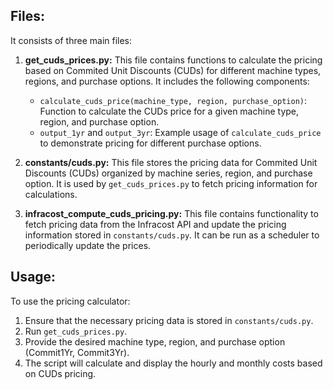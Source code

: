 ## Files:

It consists of three main files:

1. **get_cuds_prices.py:**
   This file contains functions to calculate the pricing based on Commited Unit Discounts (CUDs) for different machine types, regions, and purchase options. It includes the following components:

   - `calculate_cuds_price(machine_type, region, purchase_option)`: Function to calculate the CUDs price for a given machine type, region, and purchase option.
   - `output_1yr` and `output_3yr`: Example usage of `calculate_cuds_price` to demonstrate pricing for different purchase options.

2. **constants/cuds.py:**
   This file stores the pricing data for Commited Unit Discounts (CUDs) organized by machine series, region, and purchase option. It is used by `get_cuds_prices.py` to fetch pricing information for calculations.

3. **infracost_compute_cuds_pricing.py:**
   This file contains functionality to fetch pricing data from the Infracost API and update the pricing information stored in `constants/cuds.py`. It can be run as a scheduler to periodically update the prices.

## Usage:

To use the pricing calculator:

1. Ensure that the necessary pricing data is stored in `constants/cuds.py`.
2. Run `get_cuds_prices.py`.
3. Provide the desired machine type, region, and purchase option (Commit1Yr, Commit3Yr).
4. The script will calculate and display the hourly and monthly costs based on CUDs pricing.
